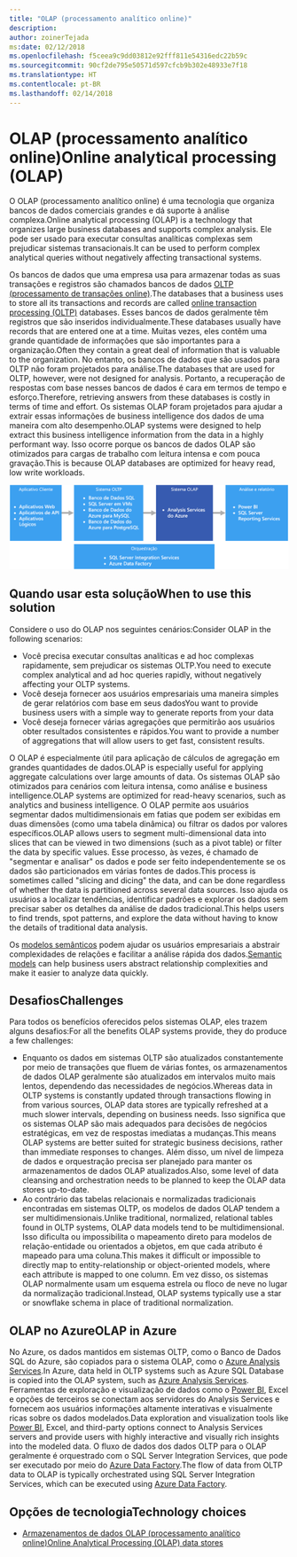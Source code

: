 ```yaml
---
title: "OLAP (processamento analítico online)"
description: 
author: zoinerTejada
ms:date: 02/12/2018
ms.openlocfilehash: f5ceea9c9dd03812e92fff811e54316edc22b59c
ms.sourcegitcommit: 90cf2de795e50571d597cfcb9b302e48933e7f18
ms.translationtype: HT
ms.contentlocale: pt-BR
ms.lasthandoff: 02/14/2018
---
```

# <a name="online-analytical-processing-olap"></a><span data-ttu-id="32597-102">OLAP (processamento analítico online)</span><span class="sxs-lookup"><span data-stu-id="32597-102">Online analytical processing (OLAP)</span></span>

<span data-ttu-id="32597-103">O OLAP (processamento analítico online) é uma tecnologia que organiza bancos de dados comerciais grandes e dá suporte à análise complexa.</span><span class="sxs-lookup"><span data-stu-id="32597-103">Online analytical processing (OLAP) is a technology that organizes large business databases and supports complex analysis.</span></span> <span data-ttu-id="32597-104">Ele pode ser usado para executar consultas analíticas complexas sem prejudicar sistemas transacionais.</span><span class="sxs-lookup"><span data-stu-id="32597-104">It can be used to perform complex analytical queries without negatively affecting transactional systems.</span></span>

<span data-ttu-id="32597-105">Os bancos de dados que uma empresa usa para armazenar todas as suas transações e registros são chamados bancos de dados [OLTP (processamento de transações online)](online-transaction-processing.md).</span><span class="sxs-lookup"><span data-stu-id="32597-105">The databases that a business uses to store all its transactions and records are called [online transaction processing (OLTP)](online-transaction-processing.md) databases.</span></span> <span data-ttu-id="32597-106">Esses bancos de dados geralmente têm registros que são inseridos individualmente.</span><span class="sxs-lookup"><span data-stu-id="32597-106">These databases usually have records that are entered one at a time.</span></span> <span data-ttu-id="32597-107">Muitas vezes, eles contêm uma grande quantidade de informações que são importantes para a organização.</span><span class="sxs-lookup"><span data-stu-id="32597-107">Often they contain a great deal of information that is valuable to the organization.</span></span> <span data-ttu-id="32597-108">No entanto, os bancos de dados que são usados para OLTP não foram projetados para análise.</span><span class="sxs-lookup"><span data-stu-id="32597-108">The databases that are used for OLTP, however, were not designed for analysis.</span></span> <span data-ttu-id="32597-109">Portanto, a recuperação de respostas com base nesses bancos de dados é cara em termos de tempo e esforço.</span><span class="sxs-lookup"><span data-stu-id="32597-109">Therefore, retrieving answers from these databases is costly in terms of time and effort.</span></span> <span data-ttu-id="32597-110">Os sistemas OLAP foram projetados para ajudar a extrair essas informações de business intelligence dos dados de uma maneira com alto desempenho.</span><span class="sxs-lookup"><span data-stu-id="32597-110">OLAP systems were designed to help extract this business intelligence information from the data in a highly performant way.</span></span> <span data-ttu-id="32597-111">Isso ocorre porque os bancos de dados OLAP são otimizados para cargas de trabalho com leitura intensa e com pouca gravação.</span><span class="sxs-lookup"><span data-stu-id="32597-111">This is because OLAP databases are optimized for heavy read, low write workloads.</span></span>

![OLAP no Azure](./images/olap-data-pipeline.png) 

## <a name="when-to-use-this-solution"></a><span data-ttu-id="32597-113">Quando usar esta solução</span><span class="sxs-lookup"><span data-stu-id="32597-113">When to use this solution</span></span>

<span data-ttu-id="32597-114">Considere o uso do OLAP nos seguintes cenários:</span><span class="sxs-lookup"><span data-stu-id="32597-114">Consider OLAP in the following scenarios:</span></span>

- <span data-ttu-id="32597-115">Você precisa executar consultas analíticas e ad hoc complexas rapidamente, sem prejudicar os sistemas OLTP.</span><span class="sxs-lookup"><span data-stu-id="32597-115">You need to execute complex analytical and ad hoc queries rapidly, without negatively affecting your OLTP systems.</span></span> 
- <span data-ttu-id="32597-116">Você deseja fornecer aos usuários empresariais uma maneira simples de gerar relatórios com base em seus dados</span><span class="sxs-lookup"><span data-stu-id="32597-116">You want to provide business users with a simple way to generate reports from your data</span></span>
- <span data-ttu-id="32597-117">Você deseja fornecer várias agregações que permitirão aos usuários obter resultados consistentes e rápidos.</span><span class="sxs-lookup"><span data-stu-id="32597-117">You want to provide a number of aggregations that will allow users to get fast, consistent results.</span></span> 

<span data-ttu-id="32597-118">O OLAP é especialmente útil para aplicação de cálculos de agregação em grandes quantidades de dados.</span><span class="sxs-lookup"><span data-stu-id="32597-118">OLAP is especially useful for applying aggregate calculations over large amounts of data.</span></span> <span data-ttu-id="32597-119">Os sistemas OLAP são otimizados para cenários com leitura intensa, como análise e business intelligence.</span><span class="sxs-lookup"><span data-stu-id="32597-119">OLAP systems are optimized for read-heavy scenarios, such as analytics and business intelligence.</span></span> <span data-ttu-id="32597-120">O OLAP permite aos usuários segmentar dados multidimensionais em fatias que podem ser exibidas em duas dimensões (como uma tabela dinâmica) ou filtrar os dados por valores específicos.</span><span class="sxs-lookup"><span data-stu-id="32597-120">OLAP allows users to segment multi-dimensional data into slices that can be viewed in two dimensions (such as a pivot table) or filter the data by specific values.</span></span> <span data-ttu-id="32597-121">Esse processo, às vezes, é chamado de "segmentar e analisar" os dados e pode ser feito independentemente se os dados são particionados em várias fontes de dados.</span><span class="sxs-lookup"><span data-stu-id="32597-121">This process is sometimes called "slicing and dicing" the data, and can be done regardless of whether the data is partitioned across several data sources.</span></span> <span data-ttu-id="32597-122">Isso ajuda os usuários a localizar tendências, identificar padrões e explorar os dados sem precisar saber os detalhes da análise de dados tradicional.</span><span class="sxs-lookup"><span data-stu-id="32597-122">This helps users to find trends, spot patterns, and explore the data without having to know the details of traditional data analysis.</span></span>

<span data-ttu-id="32597-123">Os [modelos semânticos](../concepts/semantic-modeling.md) podem ajudar os usuários empresariais a abstrair complexidades de relações e facilitar a análise rápida dos dados.</span><span class="sxs-lookup"><span data-stu-id="32597-123">[Semantic models](../concepts/semantic-modeling.md) can help business users abstract relationship complexities and make it easier to analyze data quickly.</span></span>

## <a name="challenges"></a><span data-ttu-id="32597-124">Desafios</span><span class="sxs-lookup"><span data-stu-id="32597-124">Challenges</span></span>

<span data-ttu-id="32597-125">Para todos os benefícios oferecidos pelos sistemas OLAP, eles trazem alguns desafios:</span><span class="sxs-lookup"><span data-stu-id="32597-125">For all the benefits OLAP systems provide, they do produce a few challenges:</span></span>

- <span data-ttu-id="32597-126">Enquanto os dados em sistemas OLTP são atualizados constantemente por meio de transações que fluem de várias fontes, os armazenamentos de dados OLAP geralmente são atualizados em intervalos muito mais lentos, dependendo das necessidades de negócios.</span><span class="sxs-lookup"><span data-stu-id="32597-126">Whereas data in OLTP systems is constantly updated through transactions flowing in from various sources, OLAP data stores are typically refreshed at a much slower intervals, depending on business needs.</span></span> <span data-ttu-id="32597-127">Isso significa que os sistemas OLAP são mais adequados para decisões de negócios estratégicas, em vez de respostas imediatas a mudanças.</span><span class="sxs-lookup"><span data-stu-id="32597-127">This means OLAP systems are better suited for strategic business decisions, rather than immediate responses to changes.</span></span> <span data-ttu-id="32597-128">Além disso, um nível de limpeza de dados e orquestração precisa ser planejado para manter os armazenamentos de dados OLAP atualizados.</span><span class="sxs-lookup"><span data-stu-id="32597-128">Also, some level of data cleansing and orchestration needs to be planned to keep the OLAP data stores up-to-date.</span></span>
- <span data-ttu-id="32597-129">Ao contrário das tabelas relacionais e normalizadas tradicionais encontradas em sistemas OLTP, os modelos de dados OLAP tendem a ser multidimensionais.</span><span class="sxs-lookup"><span data-stu-id="32597-129">Unlike traditional, normalized, relational tables found in OLTP systems, OLAP data models tend to be multidimensional.</span></span> <span data-ttu-id="32597-130">Isso dificulta ou impossibilita o mapeamento direto para modelos de relação-entidade ou orientados a objetos, em que cada atributo é mapeado para uma coluna.</span><span class="sxs-lookup"><span data-stu-id="32597-130">This makes it difficult or impossible to directly map to entity-relationship or object-oriented models, where each attribute is mapped to one column.</span></span> <span data-ttu-id="32597-131">Em vez disso, os sistemas OLAP normalmente usam um esquema estrela ou floco de neve no lugar da normalização tradicional.</span><span class="sxs-lookup"><span data-stu-id="32597-131">Instead, OLAP systems typically use a star or snowflake schema in place of traditional normalization.</span></span>

## <a name="olap-in-azure"></a><span data-ttu-id="32597-132">OLAP no Azure</span><span class="sxs-lookup"><span data-stu-id="32597-132">OLAP in Azure</span></span>

<span data-ttu-id="32597-133">No Azure, os dados mantidos em sistemas OLTP, como o Banco de Dados SQL do Azure, são copiados para o sistema OLAP, como o [Azure Analysis Services](/azure/analysis-services/analysis-services-overview).</span><span class="sxs-lookup"><span data-stu-id="32597-133">In Azure, data held in OLTP systems such as Azure SQL Database is copied into the OLAP system, such as [Azure Analysis Services](/azure/analysis-services/analysis-services-overview).</span></span> <span data-ttu-id="32597-134">Ferramentas de exploração e visualização de dados como o [Power BI](https://powerbi.microsoft.com), Excel e opções de terceiros se conectam aos servidores do Analysis Services e fornecem aos usuários informações altamente interativas e visualmente ricas sobre os dados modelados.</span><span class="sxs-lookup"><span data-stu-id="32597-134">Data exploration and visualization tools like [Power BI](https://powerbi.microsoft.com), Excel, and third-party options connect to Analysis Services servers and provide users with highly interactive and visually rich insights into the modeled data.</span></span> <span data-ttu-id="32597-135">O fluxo de dados dos dados OLTP para o OLAP geralmente é orquestrado com o SQL Server Integration Services, que pode ser executado por meio do [Azure Data Factory](/azure/data-factory/concepts-integration-runtime).</span><span class="sxs-lookup"><span data-stu-id="32597-135">The flow of data from OLTP data to OLAP is typically orchestrated using SQL Server Integration Services, which can be executed using [Azure Data Factory](/azure/data-factory/concepts-integration-runtime).</span></span>

## <a name="technology-choices"></a><span data-ttu-id="32597-136">Opções de tecnologia</span><span class="sxs-lookup"><span data-stu-id="32597-136">Technology choices</span></span>

- [<span data-ttu-id="32597-137">Armazenamentos de dados OLAP (processamento analítico online)</span><span class="sxs-lookup"><span data-stu-id="32597-137">Online Analytical Processing (OLAP) data stores</span></span>](../technology-choices/olap-data-stores.md)

